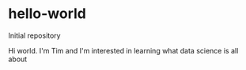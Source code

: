 # hello-world
Initial repository

Hi world. I'm Tim and I'm interested in learning what data science is all about
